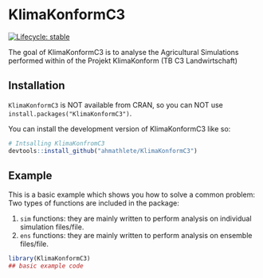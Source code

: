 
# KlimaKonformC3

<!-- badges: start -->
[![Lifecycle: stable](https://img.shields.io/badge/lifecycle-stable-brightgreen.svg)](https://lifecycle.r-lib.org/articles/stages.html#stable)
<!-- badges: end -->

The goal of KlimaKonformC3 is to analyse the Agricultural Simulations performed within of the Projekt KlimaKonform (TB C3 Landwirtschaft)

## Installation

`KlimaKonformC3` is NOT available from CRAN, so you can NOT use `install.packages("KlimaKonformC3")`.

You can install the development version of KlimaKonformC3 like so:

``` r
# Intsalling KlimaKonfromC3
devtools::install_github("ahmathlete/KlimaKonformC3")
```

## Example

This is a basic example which shows you how to solve a common problem:
Two types of functions are included in the package: 
1. `sim` functions: they are mainly written to perform analysis on individual simulation files/file. 
2. `ens` functions: they are mainly written to perform analysis on ensemble files/file. 

``` r
library(KlimaKonformC3)
## basic example code
```

